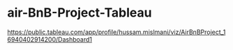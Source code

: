 # air-BnB-Project-Tableau
https://public.tableau.com/app/profile/hussam.mislmani/viz/AirBnBProject_16940402914200/Dashboard1
